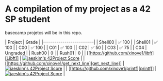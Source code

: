 
# A compilation of my project as a 42 SP student
basecamp projetcs will be in this repo.

| Project       | Grade    |
|--------------------------|
| Shell00       | ✅ 100   |
| Shell01       | ✅ 100   |
| C00           | ✅ 100   |
| C01           | ✅ 100   |
| C02           | ✅  50   |
| C03           | ✅   75  |
| C04           | Ungraded |
| Rush00        | 0        |
| Rush01        | 0        |
| [[https://github.com/xinove1/libft][Libft]]       |   [![jaeskim's 42Project Score](https://badge42.herokuapp.com/api/project/nthomas-/Libft)](https://github.com/JaeSeoKim/badge42)       |
| [[https://github.com/xinove1/get_next_line][get_next_line]] | [![jaeskim's 42Project Score](https://badge42.herokuapp.com/api/project/nthomas-/get_next_line)](https://github.com/JaeSeoKim/badge42)       |
| [[https://github.com/xinove1/printf][printf]]        | [![jaeskim's 42Project Score](https://badge42.herokuapp.com/api/project/nthomas-/ft_printf)](https://github.com/JaeSeoKim/badge42)  |
